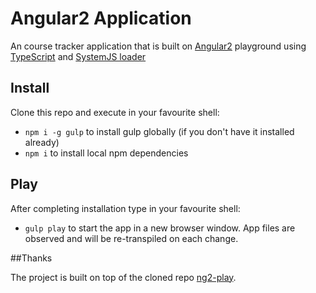 # Angular2 Application

An course tracker application that is built on [Angular2](https://angular.io/) playground using [TypeScript](http://www.typescriptlang.org/) and [SystemJS loader](https://github.com/systemjs/systemjs)

## Install

Clone this repo and execute in your favourite shell:

* `npm i -g gulp` to install gulp globally (if you don't have it installed already)
* `npm i` to install local npm dependencies

## Play

After completing installation type in your favourite shell:

* `gulp play` to start the app in a new browser window. App files are observed and will be re-transpiled on each change.


##Thanks

The project is built on top of the cloned repo [ng2-play](https://github.com/pkozlowski-opensource/ng2-play).
